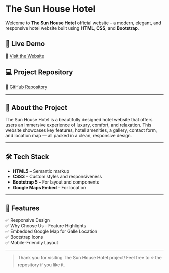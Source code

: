 # The Sun House Hotel

Welcome to **The Sun House Hotel** official website – a modern, elegant, and responsive hotel website built using **HTML**, **CSS**, and **Bootstrap**.

## 🚀 Live Demo

🔗 [Visit the Website](https://the-sun-house-81f58.web.app)

## 💻 Project Repository

📂 [GitHub Repository](https://github.com/Matheesha-Abiman/Sun-House-Hotel.git)

---

## 📌 About the Project

The Sun House Hotel is a beautifully designed hotel website that offers users an immersive experience of luxury, comfort, and relaxation. This website showcases key features, hotel amenities, a gallery, contact form, and location map — all packed in a clean, responsive design.

---

## 🛠️ Tech Stack

- **HTML5** – Semantic markup
- **CSS3** – Custom styles and responsiveness
- **Bootstrap 5** – For layout and components
- **Google Maps Embed** – For location

---

## 🌟 Features

✅ Responsive Design  
✅ Why Choose Us – Feature Highlights  
✅ Embedded Google Map for Galle Location    
✅ Bootstrap Icons  
✅ Mobile-Friendly Layout

---

> Thank you for visiting The Sun House Hotel project! Feel free to ⭐ the repository if you like it.
